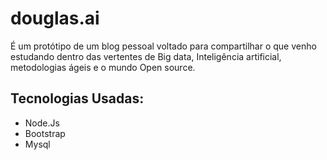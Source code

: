 # douglas.ai
É um protótipo de um blog pessoal voltado para compartilhar o que venho estudando dentro das vertentes de Big data, Inteligência artificial, metodologias  ágeis e o mundo Open source.

## Tecnologias Usadas:
- Node.Js
- Bootstrap
- Mysql
